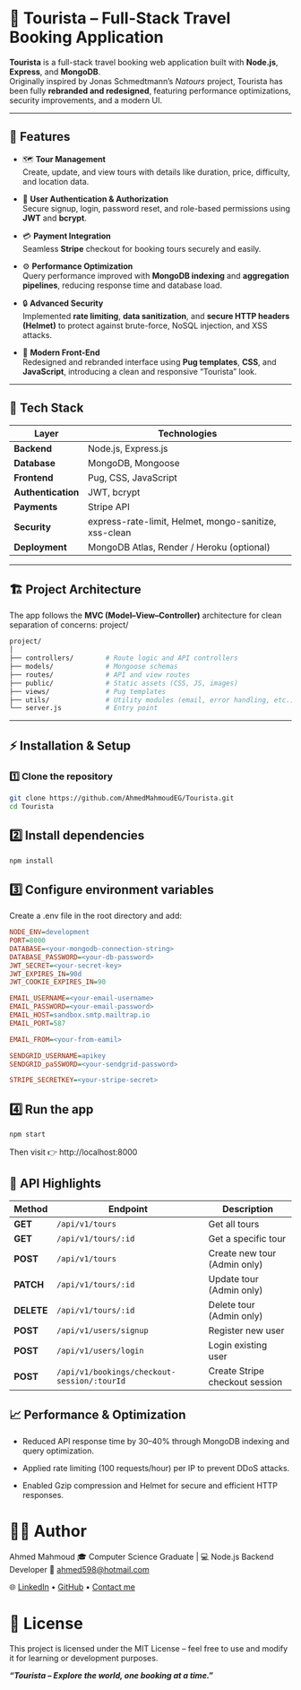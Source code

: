 # 🧭 Tourista – Full-Stack Travel Booking Application

**Tourista** is a full-stack travel booking web application built with **Node.js**, **Express**, and **MongoDB**.  
Originally inspired by Jonas Schmedtmann’s _Natours_ project, Tourista has been fully **rebranded and redesigned**, featuring performance optimizations, security improvements, and a modern UI.

---

## 🚀 Features

- 🗺️ **Tour Management**  
  Create, update, and view tours with details like duration, price, difficulty, and location data.

- 👤 **User Authentication & Authorization**  
  Secure signup, login, password reset, and role-based permissions using **JWT** and **bcrypt**.

- 💳 **Payment Integration**  
  Seamless **Stripe** checkout for booking tours securely and easily.

- ⚙️ **Performance Optimization**  
  Query performance improved with **MongoDB indexing** and **aggregation pipelines**, reducing response time and database load.

- 🔒 **Advanced Security**  
  Implemented **rate limiting**, **data sanitization**, and **secure HTTP headers (Helmet)** to protect against brute-force, NoSQL injection, and XSS attacks.

- 🎨 **Modern Front-End**  
  Redesigned and rebranded interface using **Pug templates**, **CSS**, and **JavaScript**, introducing a clean and responsive “Tourista” look.

---

## 🧰 Tech Stack

| Layer              | Technologies                                          |
| ------------------ | ----------------------------------------------------- |
| **Backend**        | Node.js, Express.js                                   |
| **Database**       | MongoDB, Mongoose                                     |
| **Frontend**       | Pug, CSS, JavaScript                                  |
| **Authentication** | JWT, bcrypt                                           |
| **Payments**       | Stripe API                                            |
| **Security**       | express-rate-limit, Helmet, mongo-sanitize, xss-clean |
| **Deployment**     | MongoDB Atlas, Render / Heroku (optional)             |

---

## 🏗️ Project Architecture

The app follows the **MVC (Model–View–Controller)** architecture for clean separation of concerns:
project/

```bash
project/
│
├── controllers/        # Route logic and API controllers
├── models/             # Mongoose schemas
├── routes/             # API and view routes
├── public/             # Static assets (CSS, JS, images)
├── views/              # Pug templates
├── utils/              # Utility modules (email, error handling, etc.)
└── server.js           # Entry point
```

---

## ⚡ Installation & Setup

### 1️⃣ Clone the repository

```bash
git clone https://github.com/AhmedMahmoudEG/Tourista.git
cd Tourista
```

## 2️⃣ Install dependencies

```bash
npm install
```

## 3️⃣ Configure environment variables

Create a .env file in the root directory and add:

```ini
NODE_ENV=development
PORT=8000
DATABASE=<your-mongodb-connection-string>
DATABASE_PASSWORD=<your-db-password>
JWT_SECRET=<your-secret-key>
JWT_EXPIRES_IN=90d
JWT_COOKIE_EXPIRES_IN=90

EMAIL_USERNAME=<your-email-username>
EMAIL_PASSWORD=<your-email-password>
EMAIL_HOST=sandbox.smtp.mailtrap.io
EMAIL_PORT=587

EMAIL_FROM=<your-from-eamil>

SENDGRID_USERNAME=apikey
SENDGRID_paSSWORD=<your-sendgrid-password>

STRIPE_SECRETKEY=<your-stripe-secret>
```

## 4️⃣ Run the app

```bash
npm start
```

Then visit 👉 http://localhost:8000

## 🧩 API Highlights

| Method     | Endpoint                                    | Description                    |
| ---------- | ------------------------------------------- | ------------------------------ |
| **GET**    | `/api/v1/tours`                             | Get all tours                  |
| **GET**    | `/api/v1/tours/:id`                         | Get a specific tour            |
| **POST**   | `/api/v1/tours`                             | Create new tour (Admin only)   |
| **PATCH**  | `/api/v1/tours/:id`                         | Update tour (Admin only)       |
| **DELETE** | `/api/v1/tours/:id`                         | Delete tour (Admin only)       |
| **POST**   | `/api/v1/users/signup`                      | Register new user              |
| **POST**   | `/api/v1/users/login`                       | Login existing user            |
| **POST**   | `/api/v1/bookings/checkout-session/:tourId` | Create Stripe checkout session |

## 📈 Performance & Optimization

- Reduced API response time by 30–40% through MongoDB indexing and query optimization.

- Applied rate limiting (100 requests/hour) per IP to prevent DDoS attacks.

- Enabled Gzip compression and Helmet for secure and efficient HTTP responses.

# 🧑‍💻 Author

Ahmed Mahmoud
🎓 Computer Science Graduate | 💻 Node.js Backend Developer
📧 ahmed598@hotmail.com

🌐 [LinkedIn](https://www.linkedin.com/in/ahmadmahmoud98) • [GitHub](https://github.com/AhmedMahmoudEG) • [Contact me](mailto:ahmed598@hotmail.com)

# 📜 License

This project is licensed under the MIT License – feel free to use and modify it for learning or development purposes.

**_“Tourista – Explore the world, one booking at a time.”_**
